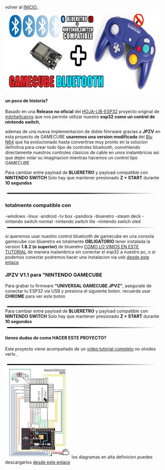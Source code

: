 
volver al [INICIO ](index.md).

<img src="imagenes/gamecube.png"
height="250">


#### un poco de historia?
Basado en una **Release no oficial** del [HOJA-LIB-ESP32](https://github.com/HandHeldLegend/HOJA-LIB-ESP32) proyecto original de [mitchellcairns](https://github.com/mitchellcairns) que nos permite utilizar nuestro **esp32 como un control de nintendo switch**, 

ademas de una nueva implementacion de doble fimrware gracias a **JPZV** en esta proyecto de GAMECUBE **usaremos una version modificada** del [Blu N64](https://github.com/JPZV/BluN64-ESP32) que ha evolucionado hasta convertirse muy pronto en la solucion definitiva para crear todo tipo de controles bluetooth, convirtiendo directamente nuestros controles clasicos de cable en unos inalambricos asi que dejen volar su imaginacion mientras hacemos un control tipo GAMECUBE

Para cambiar entre payload de **BLUERETRO** y payload compatible con **NINTENDO SWITCH** Solo hay que mantener presionado **Z + START** durante **10 segundos**


<img src="imagenes/line.png"
height="5">

### totalmente compatible con 

-windows
-linux
-android
-tv box
-pandora
-blueretro
-steam deck
-nintendo switch normal
-nintendo switch lite
-nintendo switch oled
<img src="imagenes/line.png"
height="5">

si queremos usar nuestro control bluetooth de gamecube en una consola gamecube con blueretro es totalmente **OBLIGATORIO** tener instalada la version **1.8.2 (o superior)** de blueretro [COMO LO VIMOS EN ESTE TUTORIAL](https://youtu.be/wpAVl-TC-Xg) de manera inalambrica sin conectar el esp32 a nuestro pc, o si podemos conectar podremos hacer una instalacion via usb [desde este enlace](blueretro.md)




### JPZV V1.1 para **"NINTENDO GAMECUBE** 
Para grabar tu firmware **"UNIVERSAL GAMECUBE JPVZ"**, asegurate de conectar tu ESP32 via USB y presiona el siguiente boton. recuerda usar **CHROME** para ver este boton


<script type="module" src="install-button.js?module"></script>
<esp-web-install-button manifest="firmware/firmware_build/GAMECUBE-UNIVERSAL-JPZV/manifest.json"></esp-web-install-button>

<img src="imagenes/line.png"
height="5">
Para cambiar entre payload de **BLUERETRO** y payload compatible con **NINTENDO SWITCH** Solo hay que mantener presionado **Z + START** durante **10 segundos**
<img src="imagenes/line.png"
height="5">


#### tienes dudas de como HACER ESTE PROYECTO?


Este proyecto viene acompañado de un [video tutorial completo](https://youtu.be/I-eD3m9FG4s) no olvides verlo .


<img src="imagenes/line.png"
height="5">
<img src="imagenes/diagrama-gamecube.png"
height="300">
los diagramas en alta definicion puedes descargarlos [desde este enlace](https://blogger.googleusercontent.com/img/b/R29vZ2xl/AVvXsEjKylCOfEuCNMamdnB_tEQCsjf1jxalkQ7Y7vUdWpUHzg_h8GbciP72zUyhO5UqCu-336UaOYc5vPYnHX4Kyl4IcjgienQZAh-y_xufkhG90SNSKUhcBbfjDZL7jyoJogpKO-0vm-V6_zorG3iA_oC5oxr1mVyiLdpr0iYY3bh_tJh6ChR6Po_zoiZNqQ/s3508/GAMECUBE%20UNIVERSAL.png)

